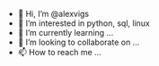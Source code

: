 - 👋 Hi, I’m @alexvigs
- 👀 I’m interested in python, sql, linux
- 🌱 I’m currently learning ...
- 💞️ I’m looking to collaborate on ...
- 📫 How to reach me ...

<!---
alexvigs/alexvigs is a ✨ special ✨ repository because its `README.md` (this file) appears on your GitHub profile.
You can click the Preview link to take a look at your changes.
--->

